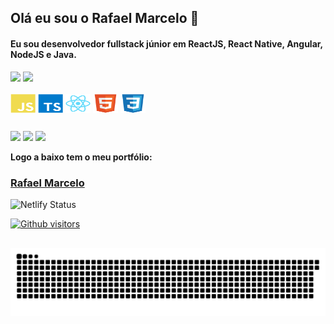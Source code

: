## Olá eu sou o Rafael Marcelo 🚀
#### Eu sou desenvolvedor fullstack júnior em ReactJS, React Native, Angular, NodeJS e Java.

<div>
  <a href="https://rafaelmarcelo08.netlify.app/"></a>
  <img height="180em" src="https://github-readme-stats.vercel.app/api?username=rafaelmarcelo08&show_icons=true&theme=dracula&include_all_commits=true&count_private=true" />
  <img height="180em" src="https://github-readme-stats.vercel.app/api/top-langs/?username=rafaelmarcelo08&layout=compact&langs_count=7&theme=dracula" />
</div>

<div style="display: inline_block"><br>
  <img align="center" alt="Rafael-Js" height="30" width="40" src="https://raw.githubusercontent.com/devicons/devicon/master/icons/javascript/javascript-plain.svg">
  <img align="center" alt="Rafael-Ts" height="30" width="40" src="https://raw.githubusercontent.com/devicons/devicon/master/icons/typescript/typescript-plain.svg">
  <img align="center" alt="Rafael-React" height="30" width="40" src="https://raw.githubusercontent.com/devicons/devicon/master/icons/react/react-original.svg">
  <img align="center" alt="Rafael-HTML" height="30" width="40" src="https://raw.githubusercontent.com/devicons/devicon/master/icons/html5/html5-original.svg">
  <img align="center" alt="Rafael-CSS" height="30" width="40" src="https://raw.githubusercontent.com/devicons/devicon/master/icons/css3/css3-original.svg">
</div>

##

<div> 
 <a href="/" target="_blank"><img src="https://img.shields.io/badge/Discord-7289DA?style=for-the-badge&logo=discord&logoColor=white" target="_blank"></a> 
 <a href = "/"><img src="https://img.shields.io/badge/-Gmail-%23333?style=for-the-badge&logo=gmail&logoColor=white" target="_blank"></a>
 <a href="/" target="_blank"><img src="https://img.shields.io/badge/-LinkedIn-%230077B5?style=for-the-badge&logo=linkedin&logoColor=white" target="_blank"></a> 
</div>

<div>
 <p>
   <strong>Logo a baixo tem o meu portfólio:</strong>
 </p>

 ### [Rafael Marcelo](https://rafaelmarcelo08.netlify.app/)

 ![Netlify Status](https://api.netlify.com/api/v1/badges/94f8a470-f5dc-4d97-bf4a-2c69e20bec2f/deploy-status)
</div>

[![Github visitors](https://visitor-badge.glitch.me/badge?page_id=rafaelmarcelo08.visitor-badge)](https://github.com/rafaelmarcelo08)

##

![Snake animation](https://github.com/rafaelmarcelo08/rafaelmarcelo08/blob/output/github-contribution-grid-snake.svg)
